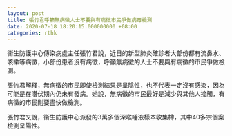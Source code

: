 ```yaml
---
layout: post
title: 張竹君呼籲無病徵人士不要與有病徵市民爭做病毒檢測
date: 2020-07-18 18:20:15.000000000 +08:00
categories: rthk
---
```


衞生防護中心傳染病處主任張竹君說，近日的新型肺炎確診者大部份都有流鼻水、咳嗽等病徵，小部份患者沒有病徵，呼籲無病徵的人士不要與有病徵的市民爭做檢測。

張竹君解釋，無病徵的市民即使檢測結果是呈陰性，也不代表一定沒有感染，因為可能是在潛伏期內仍未有發病。她說，無病徵的市民最好是減少與其他人接觸，有病徵的市民則要盡快做檢測。

張竹君又說，衞生防護中心派發的3萬多個深喉唾液樣本收集樽，其中40多宗個案檢測呈陽性。
